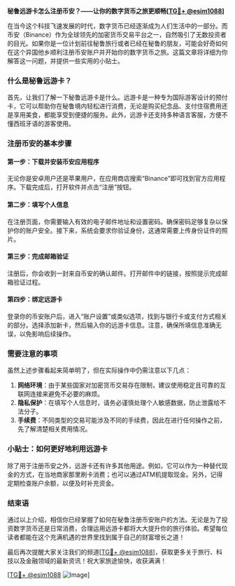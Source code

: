 **秘鲁远游卡怎么注册币安？——让你的数字货币之旅更顺畅[[TG💪+ @esim1088](https://t.me/s/esim1088)]**

在当今这个科技飞速发展的时代，数字货币已经逐渐成为人们生活中的一部分。而币安（Binance）作为全球领先的加密货币交易平台之一，自然吸引了无数投资者的目光。如果你是一位计划前往秘鲁旅行或者已经在秘鲁的朋友，可能会好奇如何在这个异国他乡顺利注册币安账户并开始你的数字货币之旅。这篇文章将详细为你解答这一问题，并提供一些实用的小贴士。

### 什么是秘鲁远游卡？

首先，让我们了解一下秘鲁远游卡是什么。远游卡是一种专为国际游客设计的预付卡，它可以帮助你在秘鲁境内轻松进行消费，无论是购买纪念品、支付住宿费用还是享用美食，都能享受到便捷的服务。此外，远游卡还支持多种语言客服，方便不懂西班牙语的游客使用。

### 注册币安的基本步骤

#### 第一步：下载并安装币安应用程序
无论你是安卓用户还是苹果用户，在应用商店搜索“Binance”即可找到官方应用程序。下载完成后，打开软件并点击“注册”按钮。

#### 第二步：填写个人信息
在注册页面，你需要输入有效的电子邮件地址和设置密码。确保密码足够复杂以保护你的账户安全。接下来，系统会要求你验证身份，这通常需要上传身份证件的照片。

#### 第三步：完成邮箱验证
注册后，你会收到一封来自币安的确认邮件。打开邮件中的链接，按照提示完成邮箱验证过程。

#### 第四步：绑定远游卡
登录你的币安账户后，进入“账户设置”或类似选项，找到与银行卡或支付方式相关的部分。选择添加新卡，然后输入你的远游卡信息。注意，确保所填信息准确无误，以免影响后续操作。

### 需要注意的事项

虽然上述步骤看起来简单明了，但在实际操作中仍需注意以下几点：

1. **网络环境**：由于某些国家对加密货币交易存在限制，建议使用稳定且可靠的互联网连接来避免不必要的麻烦。
2. **隐私保护**：在填写个人信息时，请务必谨慎处理个人敏感数据，防止泄露给不法分子。
3. **手续费**：不同类型的交易可能涉及不同的手续费，因此在进行任何操作之前，先了解清楚相关费用情况。

### 小贴士：如何更好地利用远游卡

除了用于注册币安之外，远游卡还有许多其他用途。例如，它可以作为一种替代现金的方式，在当地商家那里刷卡消费；也可以通过ATM机提取现金。另外，记得定期检查账户余额，以便及时补充资金。

### 结束语

通过以上介绍，相信你已经掌握了如何在秘鲁注册币安账户的方法。无论是为了投资数字货币还是日常消费，合理运用远游卡都将大大提升你的旅行体验。希望每位读者都能在这个充满机遇的世界里找到属于自己的财富增长之道！

最后再次提醒大家关注我们的频道[[TG💪+ @esim1088](https://t.me/s/esim1088)]，获取更多关于旅行、科技以及金融领域的最新资讯！祝大家旅途愉快，收获满满！

[[TG💪+ @esim1088](https://t.me/s/esim1088) ![Image](https://i.postimg.cc/4NQfJmqS/Snipaste-2025-05-13-00-14-12.png)]